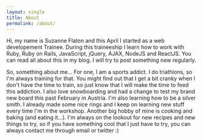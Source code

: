 ```yaml
---
layout: single
title: About
permalink: /about/
---
```


Hi, my name is Suzanne Flaton and this April I started as a web developement Trainee. During this traineeship I learn how to work with Ruby, Ruby on Rails, JavaScript, jQuery, AJAX, NodeJS and ReactJS. You can read all about this in my blog. I will try to post something new regularly.

So, something about me... For one, I am a sports addict. I do triathlons, so I'm always training for that. You might find out that I get a bit cranky when I don't have the time to train, so just know that I will make the time to feed this addiction. I also love snowboarding and had a change to test my brand new board this past February in Austria.
I'm also learning how to be a silver smith. I already made some nice rings and I keep on learning new stuff every time I'm in the workshop. Another big hobby of mine is cooking and baking (and eating it...). I'm always on the lookout for new recipes and new things to try, so if you have something cool that I just have to try, you can always contact me through email or twitter :) 
